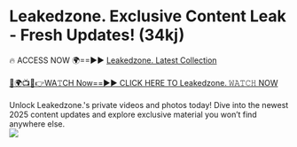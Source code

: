 # Leakedzone. Exclusive Content Leak - Fresh Updates! (34kj)

🔥 ACCESS NOW 🌍==►► <a href="https://tinyurl.com/kvy9nzfs" rel="nofollow">Leakedzone. Latest Collection</a>
<br><br>
[🔴🌍📺📱👉WA𝚃CH Now==►► CLICK HERE TO Leakedzone. 𝚆𝙰𝚃𝙲𝙷 NOW](https://tinyurl.com/kvy9nzfs)
<br><br>
Unlock Leakedzone.'s private videos and photos today! Dive into the newest 2025 content updates and explore exclusive material you won’t find anywhere else.
<br>
<a href="https://tinyurl.com/kvy9nzfs" rel="nofollow" data-target="animated-image.originalLink"><img src="https://camo.githubusercontent.com/8a4f000d20f83aca3bf7ec5f350d767afa0574a8a352519fd8cfa583a6f93a33/68747470733a2f2f692e696d6775722e636f6d2f644a486b345a712e676966" data-canonical-src="https://i.imgur.com/dJHk4Zq.gif" style="max-width: 100%; display: inline-block;" data-target="animated-image.originalImage"></a>
<br>
